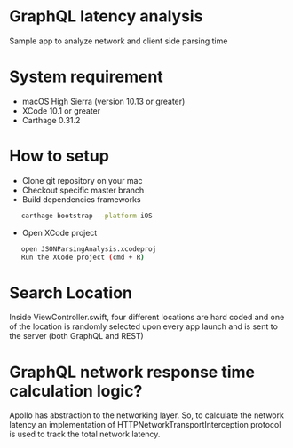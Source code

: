 # GraphQL latency analysis

Sample app to analyze network and client side parsing time

# System requirement
* macOS High Sierra (version 10.13 or greater)
* XCode 10.1 or greater
* Carthage 0.31.2

# How to setup

* Clone git repository on your mac
* Checkout specific master branch
* Build dependencies frameworks
```sh
   carthage bootstrap --platform iOS
```
* Open XCode project
```sh
   open JSONParsingAnalysis.xcodeproj
   Run the XCode project (cmd + R)
```

# Search Location
Inside ViewController.swift, four different locations are hard coded and one of the location is randomly selected upon every app launch and is sent to the server (both GraphQL and REST)

# GraphQL network response time calculation logic?
Apollo has abstraction to the networking layer. So, to calculate the network latency an implementation of HTTPNetworkTransportInterception protocol is used to track the total network latency.

#

